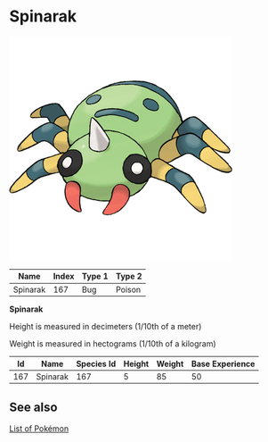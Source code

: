 # Spinarak


![Spinarak](images/167.png)

| **Name** | **Index** | **Type 1** | **Type 2** |
|----|----|----|----|
| Spinarak | 167 | Bug | Poison  |

**Spinarak** 


Height is measured in decimeters (1/10th of a meter)

Weight is measured in hectograms (1/10th of a kilogram)

| **Id** | **Name** | **Species Id** | **Height** | **Weight** | **Base Experience** |
|--------|----------|----------------|------------|------------|---------------------|
| 167 | Spinarak | 167 | 5 | 85 | 50 |


## See also

[List of Pokémon](../pokemon.md)
